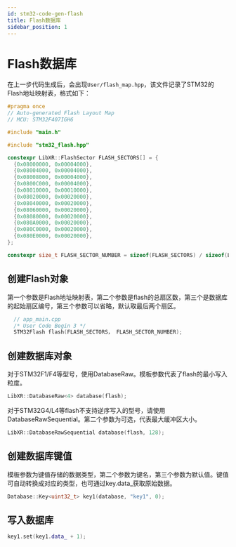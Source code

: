 ```yaml
---
id: stm32-code-gen-flash
title: Flash数据库
sidebar_position: 1
---
```


# Flash数据库

在上一步代码生成后，会出现`User/flash_map.hpp`，该文件记录了STM32的Flash地址映射表，格式如下：

```cpp
#pragma once
// Auto-generated Flash Layout Map
// MCU: STM32F407IGH6

#include "main.h"

#include "stm32_flash.hpp"

constexpr LibXR::FlashSector FLASH_SECTORS[] = {
  {0x08000000, 0x00004000},
  {0x08004000, 0x00004000},
  {0x08008000, 0x00004000},
  {0x0800C000, 0x00004000},
  {0x08010000, 0x00010000},
  {0x08020000, 0x00020000},
  {0x08040000, 0x00020000},
  {0x08060000, 0x00020000},
  {0x08080000, 0x00020000},
  {0x080A0000, 0x00020000},
  {0x080C0000, 0x00020000},
  {0x080E0000, 0x00020000},
};

constexpr size_t FLASH_SECTOR_NUMBER = sizeof(FLASH_SECTORS) / sizeof(LibXR::FlashSector);
```

## 创建Flash对象

第一个参数是Flash地址映射表，第二个参数是flash的总扇区数，第三个是数据库的起始扇区编号，第三个参数可以省略，默认取最后两个扇区。

```cpp
  // app_main.cpp
  /* User Code Begin 3 */
  STM32Flash flash(FLASH_SECTORS， FLASH_SECTOR_NUMBER);
```

## 创建数据库对象

对于STM32F1/F4等型号，使用DatabaseRaw。模板参数代表了flash的最小写入粒度。

```cpp
LibXR::DatabaseRaw<4> database(flash);
```

对于STM32G4/L4等flash不支持逆序写入的型号，请使用DatabaseRawSequential。第二个参数为可选，代表最大缓冲区大小。

```cpp
LibXR::DatabaseRawSequential database(flash, 128);
```

## 创建数据库键值

模板参数为键值存储的数据类型，第二个参数为键名，第三个参数为默认值。键值可自动转换成对应的类型，也可通过key.data_获取原始数据。

```cpp
Database::Key<uint32_t> key1(database, "key1", 0);
```

## 写入数据库

```cpp
key1.set(key1.data_ + 1);
```
